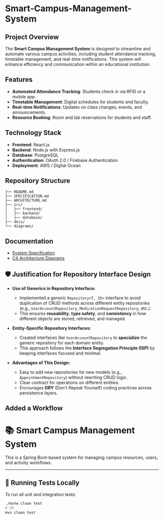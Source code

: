 # Smart-Campus-Management-System


## Project Overview
The **Smart Campus Management System** is designed to streamline and automate various campus activities, including student attendance tracking, timetable management, and real-time notifications. This system will enhance efficiency and communication within an educational institution.

## Features
- **Automated Attendance Tracking**: Students check in via RFID or a mobile app.
- **Timetable Management**: Digital schedules for students and faculty.
- **Real-time Notifications**: Updates on class changes, events, and announcements.
- **Resource Booking**: Room and lab reservations for students and staff.

## Technology Stack
- **Frontend**: React.js
- **Backend**: Node.js with Express.js
- **Database**: PostgreSQL
- **Authentication**: OAuth 2.0 / Firebase Authentication
- **Deployment**: AWS / Digital Ocean

## Repository Structure
```plaintext
├── README.md
├── SPECIFICATION.md
├── ARCHITECTURE.md
├── src/
│   ├── frontend/
│   ├── backend/
│   ├── database/
├── docs/
└── diagrams/
```

## Documentation
- [System Specification](SPECIFICATION.md)
- [C4 Architecture Diagrams](ARCHITECTURE.md)

  
## 🛡️ Justification for Repository Interface Design

- **Use of Generics in Repository Interface:**
  - Implemented a generic `Repository<T, ID>` interface to avoid duplication of CRUD methods across different entity repositories (e.g., `UserAccountRepository`, `MedicationRequestRepository`, etc.).
  - This ensures **reusability**, **type safety**, and **consistency** in how different objects are stored, retrieved, and managed.

- **Entity-Specific Repository Interfaces:**
  - Created interfaces like `UserAccountRepository` to **specialize** the generic repository for each domain entity.
  - This approach follows the **Interface Segregation Principle (ISP)** by keeping interfaces focused and minimal.

- **Advantages of This Design:**
  - Easy to add new repositories for new models (e.g., `AppointmentRepository`) without rewriting CRUD logic.
  - Clear contract for operations on different entities.
  - Encourages **DRY** (Don't Repeat Yourself) coding practices across persistence layers.

## Added a Workflow

# 📚 Smart Campus Management System

This is a Spring Boot-based system for managing campus resources, users, and activity workflows.

---

## 🧪 Running Tests Locally

To run all unit and integration tests:

```bash
./mvnw clean test
# OR
mvn clean test

